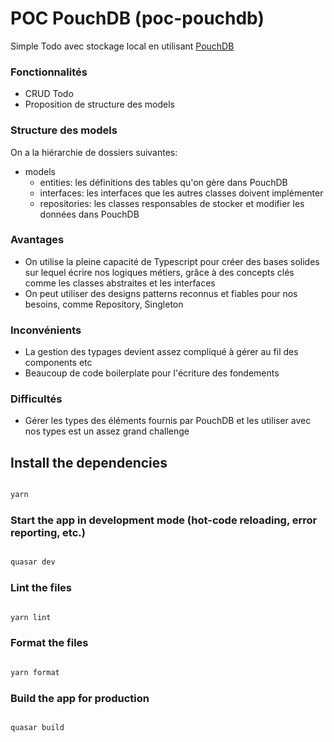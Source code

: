 
# POC PouchDB (poc-pouchdb)



Simple Todo avec stockage local en utilisant [PouchDB](https://pouchdb.com/)

### Fonctionnalités
* CRUD Todo
* Proposition de structure des models

### Structure des models
On a la hiérarchie de dossiers suivantes:
* models
	* entities: les définitions des tables qu'on gère dans PouchDB
	* interfaces: les interfaces que les autres classes doivent implémenter
	* repositories: les classes responsables de stocker et modifier les données dans PouchDB

### Avantages
- On utilise la pleine capacité de Typescript pour créer des bases solides sur lequel écrire nos logiques métiers, grâce à des concepts clés comme les classes abstraites et les interfaces
- On peut utiliser des designs patterns reconnus et fiables pour nos besoins, comme Repository, Singleton

### Inconvénients
- La gestion des typages devient assez compliqué à gérer au fil des components etc
- Beaucoup de code boilerplate pour l'écriture des fondements

 ### Difficultés
 - Gérer les types des éléments fournis par PouchDB et les utiliser avec nos types est un assez grand challenge



## Install the dependencies



```bash

yarn

```



### Start the app in development mode (hot-code reloading, error reporting, etc.)



```bash

quasar dev

```



### Lint the files



```bash

yarn lint

```



### Format the files



```bash

yarn format

```



### Build the app for production



```bash

quasar build

```
